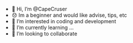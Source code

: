 - 👋 Hi, I’m @CapeCruser
- 😞 Im a beginner and would like advise, tips, etc
- 👀 I’m interested in coding and development
- 🌱 I’m currently learning ...
- 💞️ I’m looking to collaborate


<!---
CapeCruser/CapeCruser is a ✨ special ✨ repository because its `README.md` (this file) appears on your GitHub profile.
You can click the Preview link to take a look at your changes.
--->

